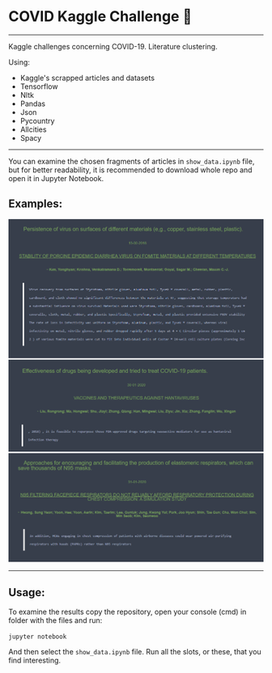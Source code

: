 # COVID Kaggle Challenge 🦠
--------------------
Kaggle challenges concerning COVID-19. Literature clustering.

Using:
- Kaggle's scrapped articles and datasets
- Tensorflow
- Nltk
- Pandas
- Json
- Pycountry
- Allcities
- Spacy

---------------------------

You can examine the chosen fragments of articles in `show_data.ipynb` file, but for better readability, it is recommended to download whole repo and open it in Jupyter Notebook.

## Examples:
<img src="images/przyklad1.png" width=700>

<img src="images/przyklad2.png"  width=700>

<img src="images/przyklad3.png"  width=700>


---------------------------

## Usage:

To examine the results copy the repository, open your console (cmd) in folder with the files and run:

``` jupyter notebook ```

And then select the `show_data.ipynb` file. Run all the slots, or these, that you find interesting.
